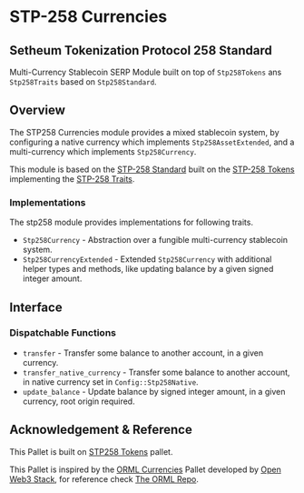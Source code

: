  # STP-258 Currencies
 ## Setheum Tokenization Protocol 258 Standard
 Multi-Currency Stablecoin SERP Module built on top of `Stp258Tokens` ans `Stp258Traits` based on `Stp258Standard`.

 ## Overview

 The STP258 Currencies module provides a mixed stablecoin system, by configuring a
 native currency which implements `Stp258AssetExtended`, and a
 multi-currency which implements `Stp258Currency`.

 This module is based on the [STP-258 Standard](https://github.com/Setheum-Labs/stp258-standard) built on the [STP-258 Tokens](https://github.com/Setheum-Labs/stp258-tokens) implementing the [STP-258 Traits](https://github.com/Setheum-Labs/stp258-traits).

 ### Implementations

 The stp258 module provides implementations for following traits.

 - `Stp258Currency` - Abstraction over a fungible multi-currency stablecoin system.
 - `Stp258CurrencyExtended` - Extended `Stp258Currency` with additional helper
   types and methods, like updating balance
 by a given signed integer amount.

 ## Interface

 ### Dispatchable Functions

 - `transfer` - Transfer some balance to another account, in a given
   currency.
 - `transfer_native_currency` - Transfer some balance to another account, in
   native currency set in
 `Config::Stp258Native`.
 - `update_balance` - Update balance by signed integer amount, in a given
   currency, root origin required.
 
## Acknowledgement & Reference

This Pallet is built on [STP258 Tokens](https://github.com/Setheum-Labs/stp258-tokens) pallet.

This Pallet is inspired by the [ORML Currencies](https://github.com/open-web3-stack/open-runtime-module-library/blob/master/currencies) Pallet developed by [Open Web3 Stack](https://github.com/open-web3-stack/), for reference check [The ORML Repo](https://github.com/open-web3-stack/open-runtime-module-library).
